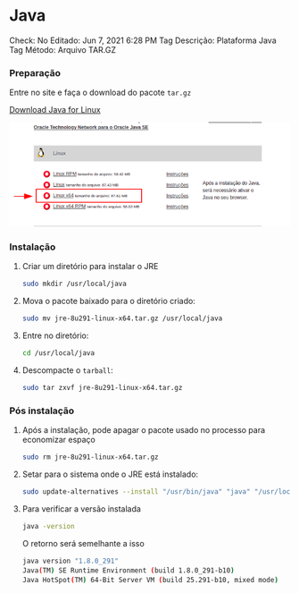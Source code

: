 # Java

Check: No
Editado: Jun 7, 2021 6:28 PM
Tag Descrição: Plataforma Java
Tag Método: Arquivo TAR.GZ

### **Preparação**

Entre no site e faça o download do pacote `tar.gz`

[Download Java for Linux](https://www.java.com/pt-BR/download/)

![Java%20798cfad14ded477a85db422bb1b6b766/Untitled.png](Java%20798cfad14ded477a85db422bb1b6b766/Untitled.png)

### Instalação

1. Criar um diretório para instalar o JRE

    ```bash
    sudo mkdir /usr/local/java
    ```

2. Mova o pacote baixado para o diretório criado:

    ```bash
    sudo mv jre-8u291-linux-x64.tar.gz /usr/local/java
    ```

3. Entre no diretório:

    ```bash
    cd /usr/local/java
    ```

4. Descompacte o `tarball`:

    ```bash
    sudo tar zxvf jre-8u291-linux-x64.tar.gz
    ```

### Pós instalação

1. Após a instalação, pode apagar o pacote usado no processo para economizar espaço

    ```bash
    sudo rm jre-8u291-linux-x64.tar.gz
    ```

2. Setar para o sistema onde o JRE está instalado:

    ```bash
    sudo update-alternatives --install "/usr/bin/java" "java" "/usr/local/java/jre1.8.0_291/bin/java" 1
    ```

3. Para verificar a versão instalada

    ```bash
    java -version
    ```

    O retorno será semelhante a isso

    ```bash
    java version "1.8.0_291"
    Java(TM) SE Runtime Environment (build 1.8.0_291-b10)
    Java HotSpot(TM) 64-Bit Server VM (build 25.291-b10, mixed mode)
    ```